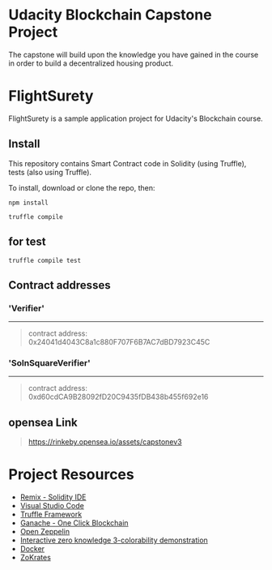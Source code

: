 # Udacity Blockchain Capstone Project

The capstone will build upon the knowledge you have gained in the course in order to build a decentralized housing product. 

# FlightSurety

FlightSurety is a sample application project for Udacity's Blockchain course.

## Install

This repository contains Smart Contract code in Solidity (using Truffle), tests (also using Truffle).

To install, download or clone the repo, then:

`
npm install
`

`
truffle compile
`

## for test 

`
truffle compile test
`

## Contract addresses

### 'Verifier'
   --------------------
   > contract address:    0x24041d4043C8a1c880F707F6B7AC7dBD7923C45C


### 'SolnSquareVerifier'
   ------------------------------
   > contract address:    0xd60cdCA9B28092fD20C9435fDB438b455f692e16
   
##  opensea Link
> https://rinkeby.opensea.io/assets/capstonev3
   
 

# Project Resources

* [Remix - Solidity IDE](https://remix.ethereum.org/)
* [Visual Studio Code](https://code.visualstudio.com/)
* [Truffle Framework](https://truffleframework.com/)
* [Ganache - One Click Blockchain](https://truffleframework.com/ganache)
* [Open Zeppelin ](https://openzeppelin.org/)
* [Interactive zero knowledge 3-colorability demonstration](http://web.mit.edu/~ezyang/Public/graph/svg.html)
* [Docker](https://docs.docker.com/install/)
* [ZoKrates](https://github.com/Zokrates/ZoKrates)
